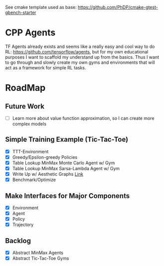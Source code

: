 See cmake template used as base: https://github.com/PhDP/cmake-gtest-gbench-starter

# CPP Agents

TF Agents already exists and seems like a really easy and cool way to do RL: https://github.com/tensorflow/agents, but for my own educational purposes I want to scaffold my understand up from the basics. Thus I want to go through and slowly create my own gyms and environments that will act as a framework for simple RL tasks.

# RoadMap

## Future Work
- [ ] Learn more about value function approximation, so I can create more complex models

## Simple Training Example (Tic-Tac-Toe)

- [x] TTT-Environment
- [x] Greedy/Epsilon-greedy Policies
- [x] Table Lookup MinMax Monte Carlo Agent w/ Gym
- [x] Table Lookup MinMax Sarsa-Lambda Agent w/ Gym
- [X] Write Up w/ Aesthetic Graphs [Link](https://winstonzhao.github.io/2020/06/08/rl-ttt-mmmc-mmsl/)
- [x] Benchmark/Optimize

## Make Interfaces for Major Components

- [x] Environment
- [x] Agent
- [x] Policy
- [x] Trajectory

## Backlog

- [x] Abstract MinMax Agents
- [x] Abstract Tic-Tac-Toe Gyms
